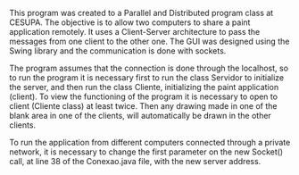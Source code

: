 This program was created to a Parallel and Distributed program class at CESUPA. The objective is to allow two computers to share a paint application remotely. It uses a Client-Server architecture to pass the messages from one client to the other one. The GUI was designed using the Swing library and the communication is done with sockets.

The program assumes that the connection is done through the localhost, so to run the program it is necessary first to run the class Servidor to initialize the server, and then run the class Cliente, initializing the paint application (client). To view the functioning of the program it is necessary to open to client (Cliente class) at least twice. Then any drawing made in one of the blank area in one of the clients, will automatically be drawn in the other clients.

To run the application from different computers connected through a private network, it is necessary to change the first parameter on the new Socket() call, at line 38 of the Conexao.java file, with the new server address.